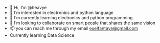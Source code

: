 - 👋 Hi, I’m @heavye
- 👀 I’m interested in electronics and python language
- 🌱 I’m currently learning electronics and python programming 
- 💞️ I’m looking to collaborate on smart people that shares the same vision 
- 📫 you can reach me through my email euelfantaye@gmail.com
- Currently learning Data Science 
<!---
heavye/heavye is a ✨ special ✨ repository because its `README.md` (this file) appears on your GitHub profile.
You can click the Preview link to take a look at your changes.
--->
